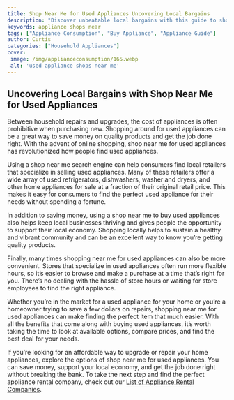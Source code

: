 ```yaml
---
title: Shop Near Me for Used Appliances Uncovering Local Bargains
description: "Discover unbeatable local bargains with this guide to shopping for used appliances near you Find the perfect kitchen laundry and other appliances today for a fraction of the cost"
keywords: appliance shops near
tags: ["Appliance Consumption", "Buy Appliance", "Appliance Guide"]
author: Curtis
categories: ["Household Appliances"]
cover: 
 image: /img/applianceconsumption/165.webp
 alt: 'used appliance shops near me'
---
```

## Uncovering Local Bargains with Shop Near Me for Used Appliances

Between household repairs and upgrades, the cost of appliances is often prohibitive when purchasing new. Shopping around for used appliances can be a great way to save money on quality products and get the job done right. With the advent of online shopping, shop near me for used appliances has revolutionized how people find used appliances.

Using a shop near me search engine can help consumers find local retailers that specialize in selling used appliances. Many of these retailers offer a wide array of used refrigerators, dishwashers, washer and dryers, and other home appliances for sale at a fraction of their original retail price. This makes it easy for consumers to find the perfect used appliance for their needs without spending a fortune.

In addition to saving money, using a shop near me to buy used appliances also helps keep local businesses thriving and gives people the opportunity to support their local economy. Shopping locally helps to sustain a healthy and vibrant community and can be an excellent way to know you’re getting quality products.

Finally, many times shopping near me for used appliances can also be more convenient. Stores that specialize in used appliances often run more flexible hours, so it’s easier to browse and make a purchase at a time that’s right for you. There’s no dealing with the hassle of store hours or waiting for store employees to find the right appliance.

Whether you’re in the market for a used appliance for your home or you’re a homeowner trying to save a few dollars on repairs, shopping near me for used appliances can make finding the perfect item that much easier. With all the benefits that come along with buying used appliances, it’s worth taking the time to look at available options, compare prices, and find the best deal for your needs. 

If you’re looking for an affordable way to upgrade or repair your home appliances, explore the options of shop near me for used appliances. You can save money, support your local economy, and get the job done right without breaking the bank. To take the next step and find the perfect appliance rental company, check out our [List of Appliance Rental Companies](./pages/appliance-rental).
